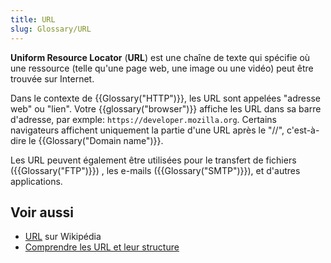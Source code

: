 ```yaml
---
title: URL
slug: Glossary/URL
---
```


**Uniform Resource Locator** (**URL**) est une chaîne de texte qui spécifie où une ressource (telle qu'une page web, une image ou une vidéo) peut être trouvée sur Internet.

Dans le contexte de {{Glossary("HTTP")}}, les URL sont appelées "adresse web" ou "lien". Votre {{glossary("browser")}} affiche les URL dans sa barre d'adresse, par exmple: `https://developer.mozilla.org`. Certains navigateurs affichent uniquement la partie d'une URL après le "//", c'est-à-dire le {{Glossary("Domain name")}}.

Les URL peuvent également être utilisées pour le transfert de fichiers ({{Glossary("FTP")}}) , les e-mails ({{Glossary("SMTP")}}), et d'autres applications.

## Voir aussi

- [URL](https://fr.wikipedia.org/wiki/Uniform_Resource_Locator) sur Wikipédia
- [Comprendre les URL et leur structure](/fr/Learn/Understanding_URLs)
